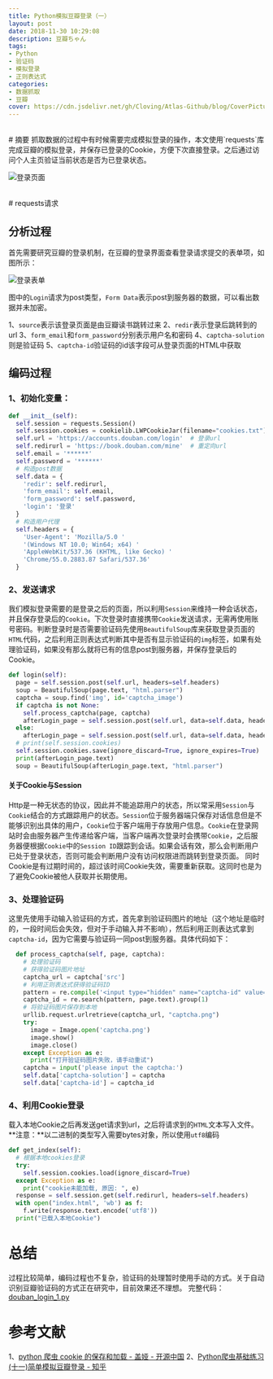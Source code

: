 ```yaml
---
title: Python模拟豆瓣登录（一）
layout: post
date: 2018-11-30 10:29:08
description: 豆瓣ちゃん
tags:
- Python
- 验证码
- 模拟登录
- 正则表达式
categories:
- 数据抓取
- 豆瓣
cover: https://cdn.jsdelivr.net/gh/Cloving/Atlas-Github/blog/CoverPicture/bg_7.jpeg
---
```

<br/>
# 摘要
抓取数据的过程中有时候需要完成模拟登录的操作，本文使用`requests`库完成豆瓣的模拟登录，并保存已登录的Cookie，方便下次直接登录。之后通过访问个人主页验证当前状态是否为已登录状态。

![登录页面](https://cdn.jsdelivr.net/gh/Cloving/Atlas-Github/blog/notePicture/豆瓣登录（一）/登录页面.png)

<br/>
# requests请求

## 分析过程
首先需要研究豆瓣的登录机制，在豆瓣的登录界面查看登录请求提交的表单项，如图所示：

![登录表单](https://cdn.jsdelivr.net/gh/Cloving/Atlas-Github/blog/notePicture/豆瓣登录（一）/登录表单.png)

图中的`Login`请求为post类型，`Form Data`表示post到服务器的数据，可以看出数据并未加密。

1、`source`表示该登录页面是由豆瓣读书跳转过来
2、`redir`表示登录后跳转到的url
3、`form_email`和`form_password`分别表示用户名和密码
4、`captcha-solution`则是验证码
5、`captcha-id`验证码的id该字段可从登录页面的HTML中获取

## 编码过程
### 1、初始化变量：
```Python
def __init__(self):
  self.session = requests.Session()  
  self.session.cookies = cookielib.LWPCookieJar(filename="cookies.txt")  
  self.url = 'https://accounts.douban.com/login'  # 登录url
  self.redirurl = 'https://book.douban.com/mine'  # 重定向url
  self.email = '******'             
  self.password = '******'
  # 构造post数据
  self.data = {
    'redir': self.redirurl,
    'form_email': self.email,
    'form_password': self.password,
    'login': '登录'
  }
  # 构造用户代理
  self.headers = {
    'User-Agent': 'Mozilla/5.0 '
    '(Windows NT 10.0; Win64; x64) '
    'AppleWebKit/537.36 (KHTML, like Gecko) '
    'Chrome/55.0.2883.87 Safari/537.36'
  }
```

### 2、发送请求
我们模拟登录需要的是登录之后的页面，所以利用`Session`来维持一种会话状态，并且保存登录后的`Cookie`。下次登录时直接携带`Cookie`发送请求，无需再使用账号密码。判断登录时是否需要验证码先使用`BeautifulSoup`库来获取登录页面的`HTML`代码，之后利用正则表达式判断其中是否有显示验证码的`img`标签，如果有处理验证码，如果没有那么就将已有的信息post到服务器，并保存登录后的Cookie。

```Python
def login(self):
  page = self.session.post(self.url, headers=self.headers)
  soup = BeautifulSoup(page.text, "html.parser")
  captcha = soup.find('img', id='captcha_image')
  if captcha is not None:
    self.process_captcha(page, captcha)
    afterLogin_page = self.session.post(self.url, data=self.data, headers=self.headers)
  else:
    afterLogin_page = self.session.post(self.url, data=self.data, headers=self.headers)
  # print(self.session.cookies)
  self.session.cookies.save(ignore_discard=True, ignore_expires=True)
  print(afterLogin_page.text)
  soup = BeautifulSoup(afterLogin_page.text, "html.parser")
```

#### 关于Cookie与Session
Http是一种无状态的协议，因此并不能追踪用户的状态，所以常采用`Session`与`Cookie`结合的方式跟踪用户的状态。`Session`位于服务器端只保存对话信息但是不能够识别出具体的用户，`Cookie`位于客户端用于存放用户信息。`Cookie`在登录网站时会由服务器产生传递给客户端，当客户端再次登录时会携带`Cookie`，之后服务器便根据`Cookie`中的`Session ID`跟踪到会话。如果会话有效，那么会判断用户已处于登录状态，否则可能会判断用户没有访问权限进而跳转到登录页面。
同时Cookie是有过期时间的，超过该时间Cookie失效，需要重新获取。这同时也是为了避免Cookie被他人获取并长期使用。

### 3、处理验证码
这里先使用手动输入验证码的方式，首先拿到验证码图片的地址（这个地址是临时的，一段时间后会失效，但对于手动输入并不影响），然后利用正则表达式拿到`captcha-id`，因为它需要与验证码一同post到服务器。具体代码如下：

```Python
  def process_captcha(self, page, captcha):
    # 处理验证码
    # 获得验证码图片地址
    captcha_url = captcha['src']
    # 利用正则表达式获得验证码ID
    pattern = re.compile('<input type="hidden" name="captcha-id" value="(.*?)"/')
    captcha_id = re.search(pattern, page.text).group(1)
    # 将验证码图片保存到本地
    urllib.request.urlretrieve(captcha_url, "captcha.png")
    try:
      image = Image.open('captcha.png')
      image.show()
      image.close()
    except Exception as e:
      print("打开验证码图片失败，请手动重试")
    captcha = input('please input the captcha:')
    self.data['captcha-solution'] = captcha
    self.data['captcha-id'] = captcha_id
```

### 4、利用Cookie登录
载入本地Cookie之后再发送get请求到url，之后将请求到的`HTML`文本写入文件。
**注意：**以二进制的类型写入需要bytes对象，所以使用`utf8`编码
```Python
def get_index(self):
  # 根据本地cookies登录
  try:
    self.session.cookies.load(ignore_discard=True)
  except Exception as e:
    print("cookie未能加载, 原因: ", e)
  response = self.session.get(self.redirurl, headers=self.headers)
  with open("index.html", 'wb') as f:
    f.write(response.text.encode('utf8'))
  print("已载入本地Cookie")
```

# 总结
过程比较简单，编码过程也不复杂，验证码的处理暂时使用手动的方式。关于自动识别豆瓣验证码的方式正在研究中，目前效果还不理想。
完整代码：[douban_login_1.py](https://github.com/Cloving/Douban-Spider/blob/master/%E8%B1%86%E7%93%A3%E7%99%BB%E5%BD%95/douban_login_1.py)

# 参考文献
1、[python 爬虫 cookie 的保存和加载 - 盖娅 - 开源中国](https://my.oschina.net/sukai/blog/662046)
2、[Python爬虫基础练习(十一)简单模拟豆瓣登录 - 知乎](https://zhuanlan.zhihu.com/p/38191385)
<br/>
